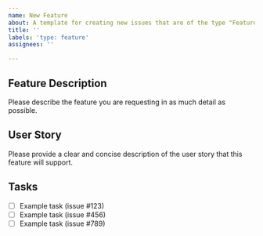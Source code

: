 ```yaml
---
name: New Feature
about: A template for creating new issues that are of the type "Feature".
title: ''
labels: 'type: feature'
assignees: ''

---
```


## Feature Description
Please  describe  the  feature  you  are  requesting  in  as  much  detail  as  possible.

## User Story
Please  provide  a  clear  and  concise  description  of  the  user  story  that  this  feature  will  support.

## Tasks
- [ ] Example task (issue #123)
- [ ] Example task (issue #456)
- [ ] Example task (issue #789)
